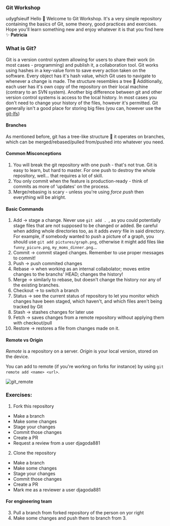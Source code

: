 ### Git Workshop
udygfsieulf
Hello 👋
Welcome to Git Workshop. It's a very simple repository containing the basics of Git, some theory, good practices and exercises.
Hope you'll learn something new and enjoy whatever it is that you find here ✨
**Patricia**
### What is Git?
Git is a version control system allowing for users to share their work (in most cases - programming) and publish it, a collaboration tool.
Git works using hashes in a key-value form to save every action taken on the software. Every object has it's hash value, which Git uses to navigate to whenever a change is made.
The structure resembles a tree 🌳 Additionally, each user has it's own copy of the repository on their local machine (contrary to an SVN system).
Another big difference between git and other version control systems is access to the local history. In most cases you don't need to change your history of the files, however
it's permitted.
Git generally isn't a good place for storing big files (you can, however use the [git-lfs](https://git-lfs.github.com/))

#### Branches
As mentioned before, git has a tree-like structure 🌳 it operates on branches, which can be merged/rebased/pulled from/pushed into whatever you need.

#### Common Misconceptions
1. You will break the git repository with one push - that's not true. Git is easy to learn, but hard to master. For one push to destroy the whole repository, well... that requires a lot of skill.
2. You only commit when the feature is production-ready - think of commits as more of 'updates' on the process.
3. Merge/rebasing is scary - unless you're using *force push* then everything will be alright.

#### Basic Commands
1. Add -> stage a change. Never use `git add . `, as you could potentially stage files that are not supposed to be changed or added. Be careful when adding whole directories too, as it adds *every* file in said directory. For example, if somebody wanted to push a picture of a graph, you should use `git add pictures/graph.png`, otherwise it might add files like `funny_picure.png`, `my_moms_dinner.png`...
2. Commit -> commit staged changes. Remember to use proper messages to commit!
3. Push -> push commited changes
4. Rebase -> when working as an internal collabolator; moves entire changes to the branchs' HEAD; changes the history!
5. Merge -> similarly to rebase, but doesn't change the history nor any of the existing branches.
6. Checkout -> to switch a branch
7. Status -> see the current status of repository to let you monitor which changes have been staged, which haven't, and which files aren't being tracked by Git
8. Stash -> stashes changes for later use
9. Fetch -> saves changes from a remote repository without applying them with checkout/pull
10. Restore -> restores a file from changes made on it.

#### Remote vs Origin
*Remote* is a repository on a server.
*Origin* is your local version, stored on the device.

You can add to remote (if you're workng on forks for instance) by using `git remote add <name> <url>`.

![git_remote](remote.png)

### Exercises:
1. Fork this repository
  * Make a branch
  * Make some changes
  * Stage your changes 
  * Commit those changes
  * Create a PR
  * Request a review from a user djagoda881
2. Clone the repository
  * Make a branch
  * Make some changes
  * Stage your changes 
  * Commit those changes
  * Create a PR
  * Mark me as a reviewer a user djagoda881
#### For engineering team 
3. Pull a branch from forked repository of the person on yor right
4. Make some changes and push them to branch from 3.
